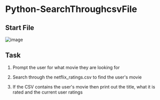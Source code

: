 # Python-SearchThroughcsvFile

## Start File
![image](https://user-images.githubusercontent.com/52837649/90966890-ecb14a00-e4a5-11ea-8526-12bbfb5184a0.png)

## Task
1. Prompt the user for what movie they are looking for

2. Search through the netflix_ratings.csv to find the user's movie

3. If the CSV contains the user's movie then print out the title, what it is rated and the current user ratings


